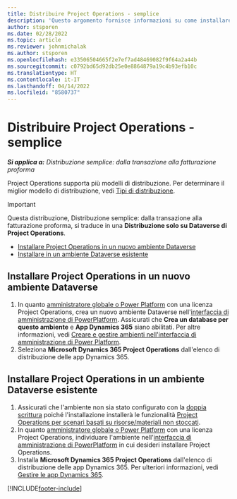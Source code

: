 ```yaml
---
title: Distribuire Project Operations - semplice
description: 'Questo argomento fornisce informazioni su come installare la distribuzione semplice di Project Operations: dalla transazione alla fatturazione proforma.'
author: stsporen
ms.date: 02/28/2022
ms.topic: article
ms.reviewer: johnmichalak
ms.author: stsporen
ms.openlocfilehash: e33506504665f2e7ef7ad48469082f9f64a2a44b
ms.sourcegitcommit: c0792bd65d92db25e0e8864879a19c4b93efb10c
ms.translationtype: HT
ms.contentlocale: it-IT
ms.lasthandoff: 04/14/2022
ms.locfileid: "8580737"
---
```

# <a name="deploy-project-operations---lite"></a>Distribuire Project Operations - semplice

_**Si applica a:** Distribuzione semplice: dalla transazione alla fatturazione proforma_



Project Operations supporta più modelli di distribuzione. Per determinare il miglior modello di distribuzione, vedi [Tipi di distribuzione](determine-deployment-type.md).


> [!IMPORTANT]
> Questa distribuzione, Distribuzione semplice: dalla transazione alla fatturazione proforma, si traduce in una **Distribuzione solo su Dataverse di Project Operations**.

- [Installare Project Operations in un nuovo ambiente Dataverse](#new)
- [Installare in un ambiente Dataverse esistente](#existing)



## <a name="install-project-operations-to-a-new-dataverse-environment"></a><a name="new"></a>Installare Project Operations in un nuovo ambiente Dataverse

1. In quanto [amministratore globale o Power Platform](/power-platform/admin/global-service-administrators-can-administer-without-license) con una licenza Project Operations, crea un nuovo ambiente Dataverse nell'[interfaccia di amministrazione di PowerPlatform](https://admin.powerplatform.com). Assicurati che **Crea un database per questo ambiente** e **App Dynamics 365** siano abilitati. Per altre informazioni, vedi [Creare e gestire ambienti nell'interfaccia di amministrazione di Power Platform](/power-platform/admin/create-environment#create-an-environment-in-the-power-platform-admin-center).
2. Seleziona **Microsoft Dynamics 365 Project Operations** dall'elenco di distribuzione delle app Dynamics 365.


## <a name="install-project-operations-to-an-existing-dataverse-environment"></a><a name="existing"></a>Installare Project Operations in un ambiente Dataverse esistente
1. Assicurati che l'ambiente non sia stato configurato con la [doppia scrittura](/dynamics365/fin-ops-core/dev-itpro/data-entities/dual-write/dual-write-overview) poiché l'installazione installerà le funzionalità [Project Operations per scenari basati su risorse/materiali non stoccati](project-operations-integrated-deployment-overview.md).
2. In quanto [amministratore globale o Power Platform](/power-platform/admin/global-service-administrators-can-administer-without-license) con una licenza Project Operations, individuare l'ambiente nell'[interfaccia di amministrazione di PowerPlatform](https://admin.powerplatform.com) in cui desideri installare Project Operations.
3. Installa **Microsoft Dynamics 365 Project Operations** dall'elenco di distribuzione delle app Dynamics 365. Per ulteriori informazioni, vedi [Gestire le app Dynamics 365](/power-platform/admin/manage-apps).




[!INCLUDE[footer-include](../includes/footer-banner.md)]
